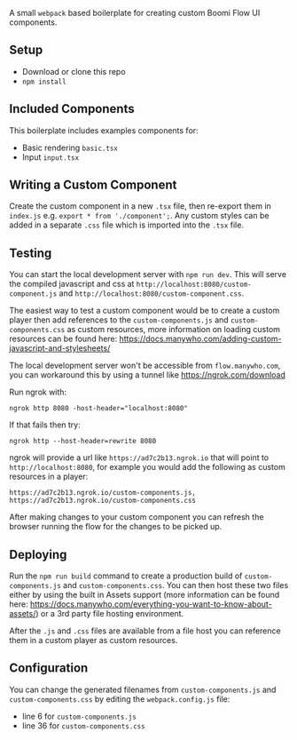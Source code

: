 A small `webpack` based boilerplate for creating custom Boomi Flow UI components.

## Setup

- Download or clone this repo
- `npm install`

## Included Components

This boilerplate includes examples components for:

- Basic rendering `basic.tsx`
- Input `input.tsx`

## Writing a Custom Component

Create the custom component in a new `.tsx` file, then re-export them in `index.js` e.g. `export * from './component';`. Any custom styles can be added in a separate `.css` file which is imported into the `.tsx` file.

## Testing

You can start the local development server with `npm run dev`. This will serve the compiled javascript and css at `http://localhost:8080/custom-component.js` and `http://localhost:8080/custom-component.css`.

The easiest way to test a custom component would be to create a custom player then add references to the `custom-components.js` and `custom-components.css` as custom resources, more information on loading custom resources can be found here: https://docs.manywho.com/adding-custom-javascript-and-stylesheets/

The local development server won't be accessible from `flow.manywho.com`, you can workaround this by using a tunnel like https://ngrok.com/download

Run ngrok with: 

```
ngrok http 8080 -host-header="localhost:8080"
```

If that fails then try:

```
ngrok http --host-header=rewrite 8080
```

ngrok will provide a url like `https://ad7c2b13.ngrok.io` that will point to `http://localhost:8080`, for example you would add the following as custom resources in a player:

```
https://ad7c2b13.ngrok.io/custom-components.js,
https://ad7c2b13.ngrok.io/custom-components.css
```

After making changes to your custom component you can refresh the browser running the flow for the changes to be picked up.

## Deploying

Run the `npm run build` command to create a production build of `custom-components.js` and `custom-components.css`. You can then host these two files either by using the built in Assets support (more information can be found here: https://docs.manywho.com/everything-you-want-to-know-about-assets/) or a 3rd party file hosting environment.

After the `.js` and `.css` files are available from a file host you can reference them in a custom player as custom resources.

## Configuration

You can change the generated filenames from `custom-components.js` and `custom-components.css` by editing the `webpack.config.js` file:

- line 6 for `custom-components.js`
- line 36 for `custom-components.css`
